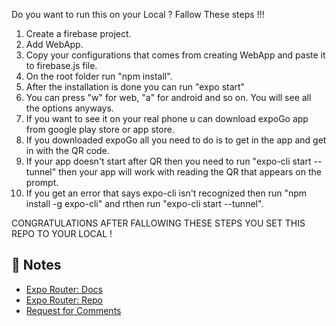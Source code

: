 Do you want to run this on your Local  ? Fallow These steps !!!

1. Create a firebase project.
2. Add WebApp.
3. Copy your configurations that comes from creating WebApp and paste it to firebase.js file.
4. On the root folder run "npm install".
5. After the installation is done you can run "expo start"
6. You can press "w" for web, "a" for android and so on. You will see all the options anyways.
7. If you want to see it on your real phone u can download expoGo app from google play store or app store.
8. If you downloaded expoGo all you need to do is to get in the app and get in with the QR code.
9. If your app doesn't start after QR then you need to run "expo-cli start --tunnel" then your app will work with reading the QR that appears on the prompt.
10. If you get an error that says expo-cli isn't recognized then run "npm install -g expo-cli" and rthen run "expo-cli start --tunnel".

CONGRATULATIONS AFTER FALLOWING THESE STEPS YOU SET THIS REPO TO YOUR LOCAL !


## 📝 Notes

- [Expo Router: Docs](https://expo.github.io/router)
- [Expo Router: Repo](https://github.com/expo/router)
- [Request for Comments](https://github.com/expo/router/discussions/1)
